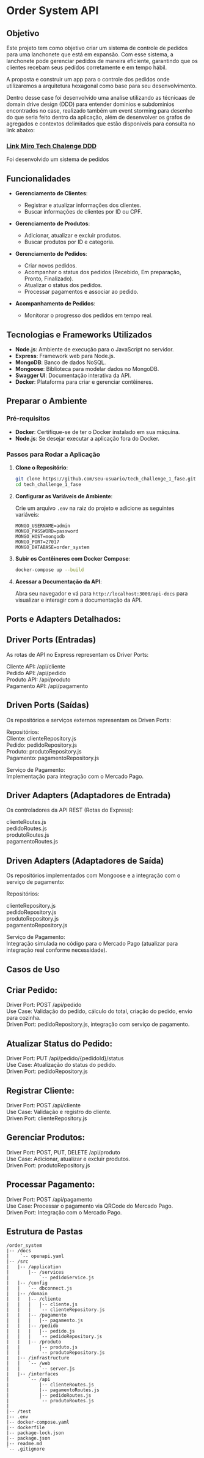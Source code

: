 # Order System API

## Objetivo

Este projeto tem como objetivo criar um sistema de controle de pedidos para uma lanchonete que está em expansão. Com esse sistema, a lanchonete pode gerenciar pedidos de maneira eficiente, garantindo que os clientes recebam seus pedidos corretamente e em tempo hábil. 

A proposta e construir um app para o controle dos pedidos onde utilizaremos a arquitetura hexagonal como base para seu desenvolvimento.

Dentro desse case foi desenvolvido uma analise utilizando as técnicaas de domain drive design (DDD) para entender dominios e subdominios encontrados no case, realizado também um event storming para desenho do que seria feito dentro da aplicação, além de desenvolver os grafos de agregados e contextos delimitados que estão disponiveis para consulta no link abaixo:

### [Link Miro Tech Chalenge DDD](https://miro.com/app/board/uXjVKR4zMmM=/)

Foi desenvolvido um sistema de pedidos 

## Funcionalidades

- **Gerenciamento de Clientes**:
  - Registrar e atualizar informações dos clientes.
  - Buscar informações de clientes por ID ou CPF.

- **Gerenciamento de Produtos**:
  - Adicionar, atualizar e excluir produtos.
  - Buscar produtos por ID e categoria.

- **Gerenciamento de Pedidos**:
  - Criar novos pedidos.
  - Acompanhar o status dos pedidos (Recebido, Em preparação, Pronto, Finalizado).
  - Atualizar o status dos pedidos.
  - Processar pagamentos e associar ao pedido.

- **Acompanhamento de Pedidos**:
  - Monitorar o progresso dos pedidos em tempo real.

## Tecnologias e Frameworks Utilizados

- **Node.js**: Ambiente de execução para o JavaScript no servidor.
- **Express**: Framework web para Node.js.
- **MongoDB**: Banco de dados NoSQL.
- **Mongoose**: Biblioteca para modelar dados no MongoDB.
- **Swagger UI**: Documentação interativa da API.
- **Docker**: Plataforma para criar e gerenciar contêineres.

## Preparar o Ambiente

### Pré-requisitos

- **Docker**: Certifique-se de ter o Docker instalado em sua máquina.
- **Node.js**: Se desejar executar a aplicação fora do Docker.

### Passos para Rodar a Aplicação

1. **Clone o Repositório**:

    ```sh
    git clone https://github.com/seu-usuario/tech_challenge_1_fase.git
    cd tech_challenge_1_fase
    ```

2. **Configurar as Variáveis de Ambiente**:

    Crie um arquivo `.env` na raiz do projeto e adicione as seguintes variáveis:

    ```env
    MONGO_USERNAME=admin
    MONGO_PASSWORD=password
    MONGO_HOST=mongodb
    MONGO_PORT=27017
    MONGO_DATABASE=order_system
    ```

3. **Subir os Contêineres com Docker Compose**:

    ```sh
    docker-compose up --build
    ```

4. **Acessar a Documentação da API**:

    Abra seu navegador e vá para `http://localhost:3000/api-docs` para visualizar e interagir com a documentação da API.

## Ports e Adapters Detalhados:

## Driver Ports (Entradas)
As rotas de API no Express representam os Driver Ports:  

Cliente API: /api/cliente  
Pedido API: /api/pedido  
Produto API: /api/produto  
Pagamento API: /api/pagamento  

## Driven Ports (Saídas)
Os repositórios e serviços externos representam os Driven Ports:  

Repositórios:  
Cliente: clienteRepository.js  
Pedido: pedidoRepository.js  
Produto: produtoRepository.js  
Pagamento: pagamentoRepository.js  

Serviço de Pagamento:  
Implementação para integração com o Mercado Pago.  

## Driver Adapters (Adaptadores de Entrada)
Os controladores da API REST (Rotas do Express):

clienteRoutes.js  
pedidoRoutes.js  
produtoRoutes.js  
pagamentoRoutes.js  

## Driven Adapters (Adaptadores de Saída)  
Os repositórios implementados com Mongoose e a integração com o serviço de pagamento:  

Repositórios:  

clienteRepository.js  
pedidoRepository.js  
produtoRepository.js  
pagamentoRepository.js  

Serviço de Pagamento:  
Integração simulada no código para o Mercado Pago (atualizar para integração real conforme necessidade).  

## Casos de Uso

## Criar Pedido:  

Driver Port: POST /api/pedido  
Use Case: Validação do pedido, cálculo do total, criação do pedido, envio para cozinha.  
Driven Port: pedidoRepository.js, integração com serviço de pagamento.  

## Atualizar Status do Pedido:  

Driver Port: PUT /api/pedido/{pedidoId}/status  
Use Case: Atualização do status do pedido.  
Driven Port: pedidoRepository.js  

## Registrar Cliente:  

Driver Port: POST /api/cliente  
Use Case: Validação e registro do cliente.  
Driven Port: clienteRepository.js  

## Gerenciar Produtos:  

Driver Port: POST, PUT, DELETE /api/produto  
Use Case: Adicionar, atualizar e excluir produtos.  
Driven Port: produtoRepository.js  

## Processar Pagamento:  

Driver Port: POST /api/pagamento  
Use Case: Processar o pagamento via QRCode do Mercado Pago.  
Driven Port: Integração com o Mercado Pago.  

## Estrutura de Pastas  

```plaintext
/order_system
|-- /docs
|    `-- openapi.yaml
|-- /src
|   |-- /application
|       |-- /services
|           `-- pedidoService.js
|   |-- /config
|   |   `-- dbconnect.js
|   |-- /domain
|   |   |-- /cliente
|   |   |   |-- cliente.js
|   |   |   `-- clienteRepository.js
|   |   |-- /pagamento
|   |   |   |-- pagamento.js
|   |   |-- /pedido
|   |   |   |-- pedido.js
|   |   |   `-- pedidoRepository.js
|   |   |-- /produto
|   |       |-- produto.js
|   |       `-- produtoRepository.js
|   |-- /infrastructure
|   |   `-- /web
|   |       `-- server.js
|   |-- /interfaces
|       `-- /api
|           |-- clienteRoutes.js
|           |-- pagamentoRoutes.js
|           |-- pedidoRoutes.js
|           `-- produtoRoutes.js
|
|-- /test
|-- .env
|-- docker-compose.yaml
|-- dockerfile
|-- package-lock.json
|-- package.json
|-- readme.md
`-- .gitignore
